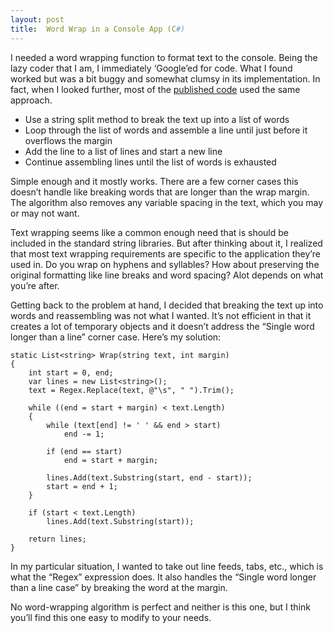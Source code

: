 ```yaml
---
layout: post
title:  Word Wrap in a Console App (C#)
---
```

I needed a word wrapping function to format text to the console. Being the lazy coder that I am, I immediately ‘Google’ed for code. What I found worked but was a bit buggy and somewhat clumsy in its implementation. In fact, when I looked further, most of the [published code](http://geekswithblogs.net/cwilliams/archive/2005/01/21/20581.aspx) used the same approach.

  * Use a string split method to break the text up into a list of words 
  * Loop through the list of words and assemble a line until just before it overflows the margin 
  * Add the line to a list of lines and start a new line 
  * Continue assembling lines until the list of words is exhausted 

Simple enough and it mostly works. There are a few corner cases this doesn’t handle like breaking words that are longer than the wrap margin. The algorithm also removes any variable spacing in the text, which you may or may not want.

Text wrapping seems like a common enough need that is should be included in the standard string libraries. But after thinking about it, I realized that most text wrapping requirements are specific to the application they’re used in. Do you wrap on hyphens and syllables? How about preserving the original formatting like line breaks and word spacing? Alot depends on what you’re after.

Getting back to the problem at hand, I decided that breaking the text up into words and reassembling was not what I wanted. It’s not efficient in that it creates a lot of temporary objects and it doesn’t address the “Single word longer than a line” corner case. Here’s my solution:
    
    static List<string> Wrap(string text, int margin)
    {
        int start = 0, end;
        var lines = new List<string>();
        text = Regex.Replace(text, @"\s", " ").Trim();
    
        while ((end = start + margin) < text.Length)
        {
            while (text[end] != ' ' && end > start)
                end -= 1;
    
            if (end == start)
                end = start + margin;
    
            lines.Add(text.Substring(start, end - start));
            start = end + 1;
        }
    
        if (start < text.Length)
            lines.Add(text.Substring(start));
    
        return lines;
    }

In my particular situation, I wanted to take out line feeds, tabs, etc., which is what the “Regex” expression does. It also handles the “Single word longer than a line case” by breaking the word at the margin.

No word-wrapping algorithm is perfect and neither is this one, but I think you’ll find this one easy to modify to your needs.

